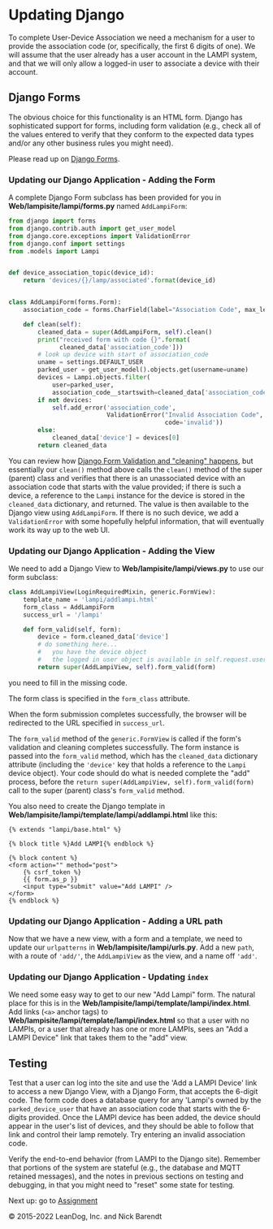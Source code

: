 # Updating Django 

To complete User-Device Association we need a mechanism for a user to provide the association code (or, specifically, the first 6 digits of one).  We will assume that the user already has a user account in the LAMPI system, and that we will only allow a logged-in user to associate a device with their account.

## Django Forms

The obvious choice for this functionality is an HTML form.  Django has sophisticated support for forms, including form validation (e.g., check all of the values entered to verify that they conform to the expected data types and/or any other business rules you might need).

Please read up on [Django Forms](https://docs.djangoproject.com/en/4.0/topics/forms/).

### Updating our Django Application - Adding the Form

A complete Django Form subclass has been provided for you in **Web/lampisite/lampi/forms.py** named `AddLampiForm`:

```python
from django import forms
from django.contrib.auth import get_user_model
from django.core.exceptions import ValidationError
from django.conf import settings
from .models import Lampi


def device_association_topic(device_id):
    return 'devices/{}/lamp/associated'.format(device_id)


class AddLampiForm(forms.Form):
    association_code = forms.CharField(label="Association Code", max_length=6)

    def clean(self):
        cleaned_data = super(AddLampiForm, self).clean()
        print("received form with code {}".format(
              cleaned_data['association_code']))
        # look up device with start of association_code
        uname = settings.DEFAULT_USER
        parked_user = get_user_model().objects.get(username=uname)
        devices = Lampi.objects.filter(
            user=parked_user,
            association_code__startswith=cleaned_data['association_code'])
        if not devices:
            self.add_error('association_code',
                           ValidationError("Invalid Association Code",
                                           code='invalid'))
        else:
            cleaned_data['device'] = devices[0]
        return cleaned_data
```

You can review how [Django Form Validation and "cleaning" happens](https://docs.djangoproject.com/en/4.0/ref/forms/validation/), but essentially our `clean()` method above calls the `clean()` method of the super (parent) class and verifies that there is an unassociated device with an association code that starts with the value provided; if there is such a device, a reference to the `Lampi` instance for the device is stored in the `cleaned_data` dictionary, and returned.  The value is then available to the Django view using `AddLampiForm`.  If there is no such device, we add a `ValidationError` with some hopefully helpful information, that will eventually work its way up to the web UI.

### Updating our Django Application - Adding the View

We need to add a Django View to **Web/lampisite/lampi/views.py** to use our form subclass:

```python
class AddLampiView(LoginRequiredMixin, generic.FormView):
    template_name = 'lampi/addlampi.html'
    form_class = AddLampiForm
    success_url = '/lampi'

    def form_valid(self, form):
        device = form.cleaned_data['device']
        # do something here...
        #   you have the device object
        #   the logged in user object is available in self.request.user
        return super(AddLampiView, self).form_valid(form)
```

you need to fill in the missing code.

The form class is specified in the `form_class` attribute.  

When the form submission completes successfully, the browser will be redirected to the URL specified in `success_url`.

The `form_valid` method of the `generic.FormView` is called if the form's validation and cleaning completes successfully.  The form instance is passed into the `form_valid` method, which has the `cleaned_data` dictionary attribute (including the `'device'` key that holds a reference to the `Lampi` device object).  Your code should do what is needed complete the "add" process, before the `return super(AddLampiView, self).form_valid(form)` call to the super (parent) class's `form_valid` method.

You also need to create the Django template in **Web/lampisite/lampi/template/lampi/addlampi.html** like this:

```
{% extends "lampi/base.html" %}

{% block title %}Add LAMPI{% endblock %}

{% block content %}
<form action="" method="post">
    {% csrf_token %}
    {{ form.as_p }}
    <input type="submit" value="Add LAMPI" />
</form>
{% endblock %}
```

### Updating our Django Application - Adding a URL path

Now that we have a new view, with a form and a template, we need to update our `urlpatterns` in **Web/lampisite/lampi/urls.py**.  Add a new `path`, with a route of `'add/'`, the `AddLampiView` as the view, and a name off `'add'`.

### Updating our Django Application - Updating `index`

We need some easy way to get to our new "Add Lampi" form.  The natural place for this is in the **Web/lampisite/lampi/template/lampi/index.html**.  Add links (`<a>` anchor tags) to **Web/lampisite/lampi/template/lampi/index.html** so that a user with no LAMPIs, or a user that already has one or more LAMPIs, sees an "Add a LAMPI Device" link that takes them to the "add" view.

## Testing

Test that a user can log into the site and use the 'Add a LAMPI Device' link to access a new Django View, with a Django Form, that accepts the 6-digit code.  The form code does a database query for any 'Lampi's owned by the `parked_device_user` that have an association code that starts with the 6-digits provided.  Once the LAMPI device has been added, the device should appear in the user's list of devices, and they should be able to follow that link and control their lamp remotely.  Try entering an invalid association code.

Verify the end-to-end behavior (from LAMPI to the Django site).  Remember that portions of the system are stateful (e.g., the database and MQTT retained messages), and the notes in previous sections on testing and debugging, in that you might need to "reset" some state for testing.

Next up: go to [Assignment](../07.8_Assignment/README.md)

&copy; 2015-2022 LeanDog, Inc. and Nick Barendt
